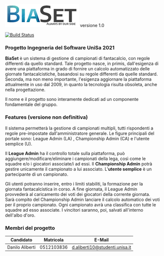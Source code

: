 ![BiaSet](https://github.com/woofz/biaset/blob/main/gitresources/logo_v1.png)
versione 1.0

[![Build Status](https://app.travis-ci.com/woofz/biaset.svg?branch=main)](https://app.travis-ci.com/woofz/biaset)
### Progetto Ingegneria del Software UniSa 2021
**BiaSet** è un sistema di gestione di campionati di fantacalcio, con regole differenti da quello standard. Tale progetto nasce, in primis, dall'esigenza di avere una piattaforma in grado di fornire un calcolo automatizzato delle  giornate fantacalcistiche, basandosi su regole differenti da quelle standard. 
Seconda, ma non meno importante, l'esigenza aggiornare la piattaforma attualmente in uso dal 2009, in quanto la tecnologia risulta obsoleta, anche nella progettazione. 

Il nome e il progetto sono interamente dedicati ad un componente fondamentale del gruppo. 


### Features (versione non definitiva)
Il sistema permetterà la gestione di campionati multipli, tutti rispondenti a regole pre-impostate dall'amministratore generale. Le figure principali del portale sono: League Admin (LA) , Championship Admin (CA) e l'utente semplice (U).

Il **League Admin** ha il controllo totale sulla piattaforma, può aggiungere/modificare/eliminare i campionati della lega, così come le squadre e/o i giocatori associate/i ad essi.
Il **Championship Admin** potrà gestire unicamente il campionato a lui associato. 
L'**utente semplice** è un partecipante di un campionato.

Gli utenti potranno inserire, entro i limiti stabiliti, la formazione per la giornata fantacalcistica in corso. A fine giornata, il League Admin provvederà al caricamento dei voti dei giocatori della corrente giornata. Sarà compito del Championship Admin lanciare il calcolo automatico dei voti per il proprio campionato. 
Ogni campionato avrà una classifica con tutte le squadre ad esso associate. I vincitori saranno, poi, salvati all'interno dell'albo d'oro. 


### Membri del progetto

Candidato | Matricola | E-Mail
------------ | ------------- | -------------
Danilo Aliberti | 0512103836 | d.aliberti10@studenti.unisa.it
